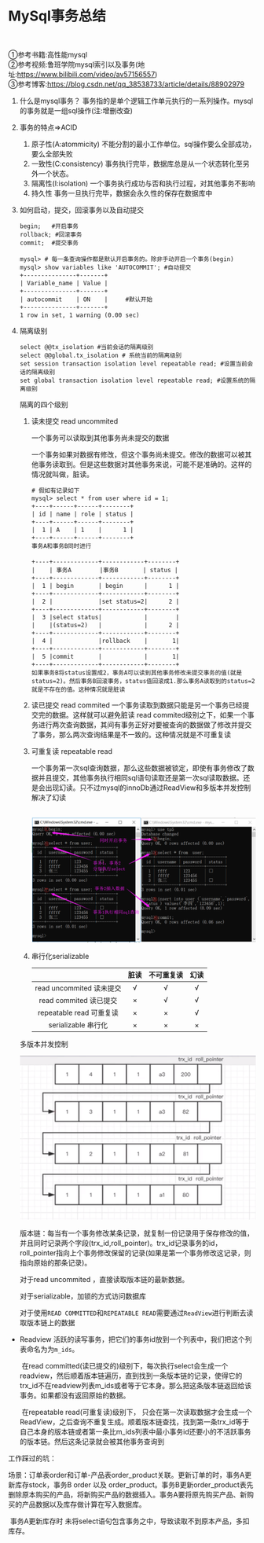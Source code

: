 # MySql事务总结

​       

①参考书籍:高性能mysql  
②参考视频:鲁班学院mysql索引以及事务(地址:https://www.bilibili.com/video/av57156557)                 
③参考博客:https://blog.csdn.net/qq_38538733/article/details/88902979



1. 什么是mysql事务？
   事务指的是单个逻辑工作单元执行的一系列操作。mysql 的事务就是一组sql操作(注:增删改查)

2. 事务的特点=>ACID

   1. 原子性(A:atommicity)
      不能分割的最小工作单位。sql操作要么全部成功，要么全部失败
   2. 一致性(C:consistency)
      事务执行完毕，数据库总是从一个状态转化至另外一个状态。
   3. 隔离性(I:isolation)
      一个事务执行成功与否和执行过程，对其他事务不影响
   4. 持久性
      事务一旦执行完毕，数据会永久性的保存在数据库中

3. 如何启动，提交，回滚事务以及自动提交

   ```mysql
   begin;	#开启事务
   rollback; #回滚事务
   commit;  #提交事务
   
   mysql> # 每一条查询操作都是默认开启事务的。除非手动开启一个事务(begin)
   mysql> show variables like 'AUTOCOMMIT'; #自动提交
   +---------------+-------+
   | Variable_name | Value |
   +---------------+-------+
   | autocommit    | ON    |     #默认开始
   +---------------+-------+
   1 row in set, 1 warning (0.00 sec)
   
   ```

4. 隔离级别

   ```mysql
   select @@tx_isolation #当前会话的隔离级别
   select @@global.tx_isolation # 系统当前的隔离级别
   set session transaction isolation level repeatable read; #设置当前会话的隔离级别
   set global transaction isolation level repeatable read; #设置系统的隔离级别
   ```

   隔离的四个级别

   1. 读未提交	read uncommited

      一个事务可以读取到其他事务尚未提交的数据

      一个事务如果对数据有修改，但这个事务尚未提交。修改的数据可以被其他事务读取到。但是这些数据对其他事务来说，可能不是准确的。这样的情况就叫做，脏读。

      ```mysql
      # 假如有记录如下
      mysql> select * from user where id = 1;
      +----+------+------+--------+
      | id | name | role | status |
      +----+------+------+--------+
      |  1 | A    | 1    |      1 |
      +----+------+------+--------+
      事务A和事务B同时进行
      
      +----+-------------+------------+--------+
      |    | 事务A        |事务B       | status |
      +----+-------------+------------+--------+
      |  1 | begin       | begin      |      1 |
      +----+-------------+------------+--------+
      |  2 |             |set status=2|      2 |
      +----+-------------+------------+--------+
      |  3 |select status|            |        |
      |    |(status=2)   |            |      2 |
      +----+-------------+------------+--------+
      |  4 |             |rollback    |       1|
      +----+-------------+------------+--------+
      |  5 |commit       |            |       1|
      +----+-------------+------------+--------+
      如果事务B将status设置成2，事务A可以读到其他事务修改未提交事务的值(就是status=2)。然后事务B回滚事务，status值回滚成1.那么事务A读取到的status=2就是不存在的值。这种情况就是脏读
      
      ```

   2. 读已提交    read commited
      一个事务读取到数据只能是另一个事务已经提交完的数据。这样就可以避免脏读
      read commited级别之下，如果一个事务进行两次查询数据，其间有事务正好对要被查询的数据做了修改并提交了事务，那么两次查询结果是不一致的。这种情况就是不可重复读

   3. 可重复读 repeatable read

      一个事务第一次sql查询数据，那么这些数据被锁定，即使有事务修改了数据并且提交，其他事务执行相同sql语句读取还是第一次sql读取数据。还是会出现幻读。只不过mysql的innoDb通过ReadView和多版本并发控制解决了幻读

      ​		![1562034132395](assets/1562034132395.png)

   4. 串行化serializable


      |                          | 脏读 | 不可重复读 | 幻读 |
      | :----------------------: | :--: | :--------: | :--: |
      | read uncommited 读未提交 |  √   |     √      |  √   |
      |  read commited 读已提交  |  ×   |     √      |  √   |
      | repeatable read 可重复读 |  ×   |     ×      |  √   |
      |   serializable 串行化    |  ×   |     ×      |  ×   |

   多版本并发控制

   ![1561899452757](assets/1561899452757.png)

   ​		版本链：每当有一个事务修改某条记录，就复制一份记录用于保存修改的值，并且同时记录两个字段(trx_id,roll_pointer)。trx_id记录事务的id，roll_pointer指向上个事务修改保留的记录(如果是第一个事务修改这记录，则指向原始的那条记录)。

   对于read uncommited ，直接读取版本链的最新数据。

   对于serializable，加锁的方式访问数据库

   对于使用`READ COMMITTED`和`REPEATABLE READ`需要通过`ReadView`进行判断去读取版本链上的数据

[^注]: update、delete、insert修改数据，才会被分配一个事务id，这个事务id是递增的


- Readview
  		活跃的读写事务，把它们的事务id放到一个列表中，我们把这个列表命名为为`m_ids`。

  ​		在read committed(读已提交的)级别下，每次执行select会生成一个readview，然后顺着版本链遍历，直到找到一条版本链的记录，使得它的trx_id不在readview列表m_ids或者等于它本身。那么把这条版本链返回给该事务。如果都没有返回原始的数据。

  ​		在repeatable read(可重复读)级别下， 只会在第一次读取数据才会生成一个ReadView，之后查询不重复生成。顺着版本链查找，找到第一条trx_id等于自己本身的版本链或者第一条比m_ids列表中最小事务id还要小的不活跃事务的版本链。然后这条记录就会被其他事务查询到





工作踩过的坑：

​	场景：订单表order和订单-产品表order_product关联。更新订单的时，事务A更新库存stock，事务B order 以及 order_product。事务B更新order_product表先删除原本购买的产品，将新购买产品的数据插入。事务A要将原先购买产品、新购买的产品数据以及库存做计算在写入数据库。

​	事务A更新库存时 未将select语句包含事务之中，导致读取不到原本产品，多扣库存。


